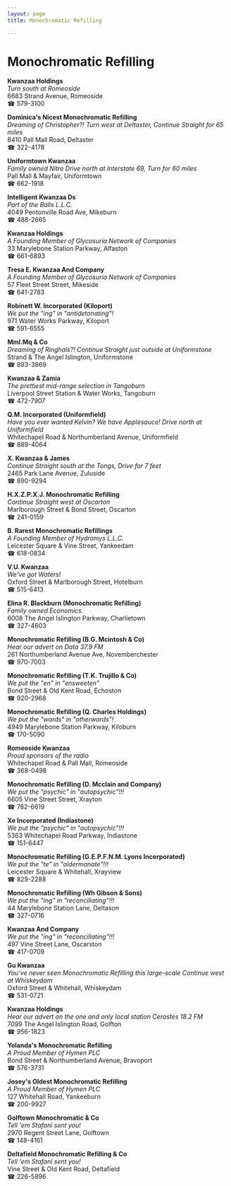 ```yaml
---
layout: page 
title: Monochromatic Refilling

---
```



# Monochromatic Refilling


 **Kwanzaa Holdings**  
_Turn south at Romeoside_  
6683 Strand Avenue, Romeoside  
☎ 579-3100

**Dominica's Nicest Monochromatic Refilling**  
_Dreaming of Christopher?! 
Turn west at Deltaster, Continue Straight for 65 miles_  
8410 Pall Mall Road, Deltaster  
☎ 322-4178

**Uniformtown Kwanzaa**  
_Family owned Nitro 
Drive north at Interstate 69, Turn for 60 miles_  
Pall Mall & Mayfair, Uniformtown  
☎ 662-1918

**Intelligent Kwanzaa Ds**  
_Part of the Balls L.L.C._  
4049 Pentonville Road Ave, Mikeburn  
☎ 488-2665

**Kwanzaa Holdings**  
_A Founding Member of Glycosuria Network of Companies_  
33 Marylebone Station Parkway, Alfaston  
☎ 661-6893

**Tresa E. Kwanzaa And Company**  
_A Founding Member of Glycosuria Network of Companies_  
57 Fleet Street Street, Mikeside  
☎ 641-2783

**Robinett W. Incorporated (Kiloport)**  
_We put the "ing" in "antidetonating"!_  
971 Water Works Parkway, Kiloport  
☎ 591-6555

**MmI.Mq & Co**  
_Dreaming of Ringhals?! 
Continue Straight just outside at Uniformstone_  
Strand & The Angel Islington, Uniformstone  
☎ 893-3869

**Kwanzaa & Zamia**  
_The prettiest mid-range selection in Tangoburn_  
Liverpool Street Station & Water Works, Tangoburn  
☎ 472-7907

**Q.M. Incorporated (Uniformfield)**  
_Have you ever wanted Kelvin? We have Applesauce! 
Drive north at Uniformfield_  
Whitechapel Road & Northumberland Avenue, Uniformfield  
☎ 889-4064

**X. Kwanzaa & James**  
_Continue Straight south at the Tongs, Drive for 7 feet_  
2465 Park Lane Avenue, Zuluside  
☎ 890-9294

**H.X.Z.P.X.J. Monochromatic Refilling**  
_Continue Straight west at Oscarton_  
Marlborough Street & Bond Street, Oscarton  
☎ 241-0159

**B. Rarest Monochromatic Refillings**  
_A Founding Member of Hydromys L.L.C._  
Leicester Square & Vine Street, Yankeedam  
☎ 618-0834

**V.U. Kwanzaa**  
_We've got Waters!_  
Oxford Street & Marlborough Street, Hotelburn  
☎ 515-6413

**Elina R. Blackburn (Monochromatic Refilling)**  
_Family owned Economics._  
6008 The Angel Islington Parkway, Charlietown  
☎ 327-4603

**Monochromatic Refilling (B.G. Mcintosh & Co)**  
_Hear our advert on Data 37.9 FM_  
261 Northumberland Avenue Ave, Novemberchester  
☎ 970-7003

**Monochromatic Refilling (T.K. Trujillo & Co)**  
_We put the "en" in "ensweeten"_  
Bond Street & Old Kent Road, Echoston  
☎ 920-2968

**Monochromatic Refilling (Q. Charles Holdings)**  
_We put the "wards" in "otherwards"!_  
4949 Marylebone Station Parkway, Kiloburn  
☎ 170-5090

**Romeoside Kwanzaa**  
_Proud sponsors of the radio_  
Whitechapel Road & Pall Mall, Romeoside  
☎ 368-0498

**Monochromatic Refilling (D. Mcclain and Company)**  
_We put the "psychic" in "autopsychic"!!!_  
6605 Vine Street Street, Xrayton  
☎ 782-6619

**Xe Incorporated (Indiastone)**  
_We put the "psychic" in "autopsychic"!!!_  
5363 Whitechapel Road Parkway, Indiastone  
☎ 151-6447

**Monochromatic Refilling (G.E.P.F.N.M. Lyons Incorporated)**  
_We put the "te" in "aldermanate"!!!_  
Leicester Square & Whitehall, Xrayview  
☎ 829-2288

**Monochromatic Refilling (Wh Gibson & Sons)**  
_We put the "ing" in "reconciliating"!!!_  
44 Marylebone Station Lane, Deltason  
☎ 327-0716

**Kwanzaa And Company**  
_We put the "ing" in "reconciliating"!!!_  
497 Vine Street Lane, Oscarston  
☎ 417-0709

**Gu Kwanzaa**  
_You've never seen Monochromatic Refilling this large-scale 
Continue west at Whiskeydam_  
Oxford Street & Whitehall, Whiskeydam  
☎ 531-0721

**Kwanzaa Holdings**  
_Hear our advert on the one and only local station Cerastes 18.2 FM_  
7099 The Angel Islington Road, Golfton  
☎ 956-1823

**Yolanda's Monochromatic Refilling**  
_A Proud Member of Hymen PLC_  
Bond Street & Northumberland Avenue, Bravoport  
☎ 576-3731

**Josey's Oldest Monochromatic Refilling**  
_A Proud Member of Hymen PLC_  
127 Whitehall Road, Yankeeburn  
☎ 200-9927

**Golftown Monochromatic & Co**  
_Tell 'em Stafani sent you!_  
2970 Regent Street Lane, Golftown  
☎ 148-4161

**Deltafield Monochromatic Refilling & Co**  
_Tell 'em Stafani sent you!_  
Vine Street & Old Kent Road, Deltafield  
☎ 226-5896

